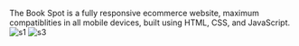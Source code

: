 The Book Spot is a fully responsive ecommerce website, maximum compatiblities in all mobile devices, built using HTML, CSS, and JavaScript.
![s1](https://user-images.githubusercontent.com/91771548/180045296-59951d1c-1b79-4bfe-bb3b-9a24d2cf5272.png)
![s3](https://user-images.githubusercontent.com/91771548/180045315-b19dd28f-d141-4f2d-ad49-64eb77a9c9d4.png)
